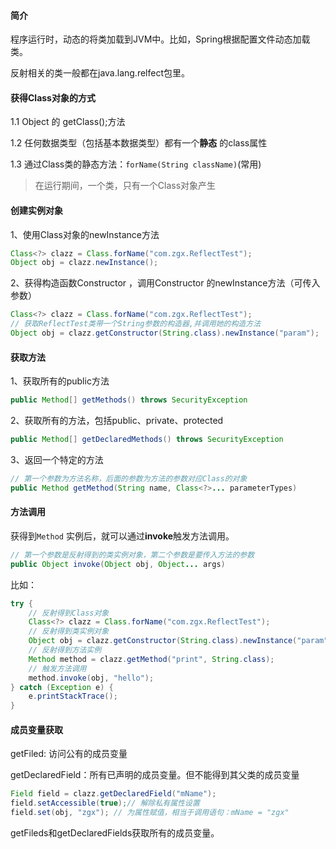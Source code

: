 #### 简介

程序运行时，动态的将类加载到JVM中。比如，Spring根据配置文件动态加载类。

反射相关的类一般都在java.lang.relfect包里。

#### 获得Class对象的方式

1.1 Object 的 getClass();方法

1.2 任何数据类型（包括基本数据类型）都有一个**静态** 的class属性

1.3 通过Class类的静态方法：`forName(String className)`(常用)

> 在运行期间，一个类，只有一个Class对象产生

#### 创建实例对象

1、使用Class对象的newInstance方法

```java
Class<?> clazz = Class.forName("com.zgx.ReflectTest");
Object obj = clazz.newInstance();
```

2、获得构造函数Constructor ，调用Constructor  的newInstance方法（可传入参数）

```java
Class<?> clazz = Class.forName("com.zgx.ReflectTest");
// 获取ReflectTest类带一个String参数的构造器,并调用她的构造方法
Object obj = clazz.getConstructor(String.class).newInstance("param");
```

#### 获取方法

1、获取所有的public方法

```java
public Method[] getMethods() throws SecurityException
```

2、获取所有的方法，包括public、private、protected

```java
public Method[] getDeclaredMethods() throws SecurityException
```

3、返回一个特定的方法

```java
// 第一个参数为方法名称，后面的参数为方法的参数对应Class的对象
public Method getMethod(String name, Class<?>... parameterTypes)
```

#### 方法调用

获得到`Method` 实例后，就可以通过**invoke**触发方法调用。

```java
// 第一个参数是反射得到的类实例对象，第二个参数是要传入方法的参数
public Object invoke(Object obj, Object... args) 
```

比如：

```java
try {
    // 反射得到Class对象
    Class<?> clazz = Class.forName("com.zgx.ReflectTest");
    // 反射得到类实例对象
    Object obj = clazz.getConstructor(String.class).newInstance("param");
    // 反射得到方法实例
    Method method = clazz.getMethod("print", String.class);
    // 触发方法调用
    method.invoke(obj, "hello");
} catch (Exception e) {
    e.printStackTrace();
}
```

#### 成员变量获取

getFiled: 访问公有的成员变量

getDeclaredField：所有已声明的成员变量。但不能得到其父类的成员变量

```java
Field field = clazz.getDeclaredField("mName");
field.setAccessible(true);// 解除私有属性设置
field.set(obj, "zgx"); // 为属性赋值，相当于调用语句：mName = "zgx"
```

getFileds和getDeclaredFields获取所有的成员变量。